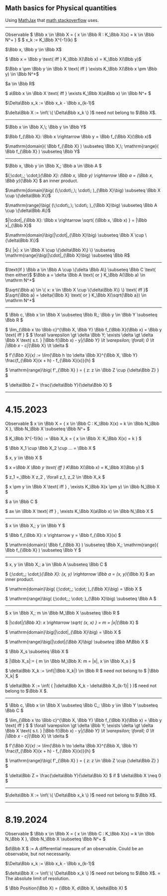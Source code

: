 ## Math basics for Physical quantities

Using [MathJax](https://www.mathjax.org/) that [math stackoverflow](https://math.meta.stackexchange.com/questions/5020/mathjax-basic-tutorial-and-quick-reference) uses.

___
Observable
$ \Bbb x \in \Bbb X = \{ x \in \Bbb R : K_\Bbb X(x) = k \in \Bbb N^+ \} $
$ x_k := K_\Bbb X^{-1}(k) $

$\Bbb x, \Bbb y \in \Bbb X$

$ \Bbb x = \Bbb y \text{ iff } K_\Bbb X(\Bbb x) = K_\Bbb X(\Bbb y)$

$\Bbb x \pm \Bbb y \in \Bbb X \text{ iff } \exists K_\Bbb X(\Bbb x \pm \Bbb y) \in \Bbb N^+$

$a \in \Bbb R$

$ a\Bbb x \in \Bbb X \text{ iff } \exists K_\Bbb X(a\Bbb x) \in \Bbb N^+ $

$\Delta\Bbb x_k := \Bbb x_k - \Bbb x_{k-1}$

$\delta\Bbb X := \inf( \{ \Delta\Bbb x_k \} )$ need not belong to $\Bbb X$.
___
$\Bbb x \in \Bbb X,\; \Bbb y \in \Bbb Y$

$\Bbb f_{\Bbb X}: \Bbb x \rightarrow \Bbb y = \Bbb f_{\Bbb X}(\Bbb x)$

$\mathrm{domain}( \Bbb f_{\Bbb X} ) \subseteq \Bbb X,\;
\mathrm{range}( \Bbb f_{\Bbb X} ) \subseteq \Bbb Y$

___
$\Bbb x, \Bbb y \in \Bbb X,\; \Bbb a \in \Bbb A $

$(\;\cdot\;,\; \cdot\;)_{\Bbb X}: (\Bbb x, \Bbb y) \rightarrow
\Bbb a = (\Bbb x, \Bbb y)_{\Bbb X} $ an inner product.

$\mathrm{domain}\big( (\;\cdot\;,\; \cdot\; )_{\Bbb X}\big) \subseteq
\Bbb X \cup \{\delta\Bbb X\}$

$\mathrm{range}\big( (\;\cdot\;,\; \cdot\; )_{\Bbb X}\big) \subseteq
\Bbb A \cup \{\delta\Bbb A\}$

$|\cdot|_{\Bbb X}: \Bbb x \rightarrow \sqrt{ (\Bbb x, \Bbb x) } =
|\Bbb x|_{\Bbb X}$

$\mathrm{domain}\big(|\cdot|_{\Bbb X}\big) \subseteq
\Bbb X \cup \{\delta\Bbb X\}$

$\{ |x|: x \in \Bbb X \cup \{\delta\Bbb X\} \} \subseteq
\mathrm{range}\big(|\cdot|_{\Bbb X}\big) \subseteq \Bbb R$

___
$\text{If } \Bbb a \in \Bbb A \cup \{\delta \Bbb A\} \subseteq \Bbb C \text{ then either}$
$\Bbb a = \delta \Bbb A \text{ or } K_\Bbb A(\Bbb a) \in \mathrm N^+$

$\sqrt{\Bbb a} \in \{ x: x \in \Bbb X \cup \{\delta\Bbb X\} \} \text{ iff }$
$\sqrt{\Bbb a} = \delta{\Bbb X} \text{ or }
K_\Bbb X(\sqrt{\Bbb a}) \in \mathrm N^+$

___
$ \Bbb c, \Bbb x \in \Bbb X \subseteq \Bbb R,\; \Bbb y \in \Bbb Y \subseteq \Bbb R $

$ \lim_{\Bbb x \to \Bbb c}^{\Bbb X, \Bbb Y} \Bbb f_{\Bbb X}(\Bbb x) = \Bbb y \text{ iff } $
$ \forall \varepsilon \gt \delta \Bbb Y\; \exists \delta \gt \delta \Bbb X \text{  s.t. }
|\Bbb f(\Bbb x) - y|_{\Bbb Y} \lt \varepsilon\; \forall\; 0 \lt
|\Bbb x - c|_{\Bbb X} \lt \delta $

$ f'_{\Bbb X}(x) := \lim_{\Bbb h \to \delta \Bbb X}^{\Bbb X, \Bbb Y}
\frac{f_{\Bbb X}(x + h) - f_{\Bbb X}(x)}{h} $

$ \mathrm{range}\big( f'_{\Bbb X} ) = \{ z: z \in \Bbb Z \cup \{\delta\Bbb Z\} \} $

$ \delta\Bbb Z = \frac{\delta\Bbb Y}{\delta\Bbb X} $
___

# 4.15.2023

Observable
$ x \in \Bbb X = \{ x \in \Bbb C : K_\Bbb X(x) = k \in \Bbb N_\Bbb X \}, \Bbb N_\Bbb X \subseteq \Bbb N^+ $

$ K_\Bbb X^{-1}(k) := \Bbb X_k = \{ x \in \Bbb X: K_\Bbb X(x) = k \} $

$ \Bbb X_1 \cup \Bbb X_2 \cup ... = \Bbb X $

$ x, y \in \Bbb X $

$ x =_\Bbb X \Bbb y \text{ iff } K_\Bbb X(\Bbb x) = K_\Bbb X(\Bbb y) $

$ z_1 =_\Bbb X z_2 \, \forall z_1, z_2 \in \Bbb X_k $

$ x \pm y \in \Bbb X \text{ iff } \, \exists K_\Bbb X(x \pm y) \in \Bbb N_\Bbb X $

$ a \in \Bbb C $

$ ax \in \Bbb X \text{ iff } \, \exists K_\Bbb X(a\Bbb x) \in \Bbb N_\Bbb X $
___

$ x \in \Bbb X,\; y \in \Bbb Y $

$ \Bbb f_{\Bbb X}: x \rightarrow y = \Bbb f_{\Bbb X}(x) $

$ \mathrm{domain}( \Bbb f_{\Bbb X} ) \subseteq \Bbb X,\; \mathrm{range}( \Bbb f_{\Bbb X} ) \subseteq \Bbb Y $
___

$ x, y \in \Bbb X,\; a \in \Bbb A \subseteq \Bbb C $

$ (\;\cdot\;,\; \cdot\;)_{\Bbb X}: (x, y) \rightarrow \Bbb a = (x, y)_{\Bbb X} $ an inner product.

$ \mathrm{domain}\big( (\;\cdot\;,\; \cdot\; )_{\Bbb X}\big) =
\Bbb X $

$ \mathrm{range}\big( (\;\cdot\;,\; \cdot\; )_{\Bbb X}\big) \subseteq \Bbb A $
___

$ x \in \Bbb X,\; m \in \Bbb M_\Bbb X \subseteq \Bbb R $

$ |\cdot|_{\Bbb X}: x \rightarrow \sqrt{ (x, x) } = m = |x|_{\Bbb X} $

$ \mathrm{domain}\big(|\cdot|_{\Bbb X}\big) = \Bbb X $

$ \mathrm{range}\big(|\cdot|_{\Bbb X}\big) \subseteq \Bbb M_\Bbb X $

$ \Bbb X_s \subseteq \Bbb X $

$ |\Bbb X_s|:= \{ m \in \Bbb M_\Bbb X: m = |x|, x \in \Bbb X_s \} $

$ \delta\Bbb X_k := \inf(|\Bbb X_k|) \in \Bbb R $ need not belong to $ |\Bbb X_k| $

$ \delta\Bbb X := \inf( \{ |\delta\Bbb X_k - \delta\Bbb X_{k-1}| \} )$ need not belong to $\Bbb X $.
___

$ \Bbb c, \Bbb x \in \Bbb X \subseteq \Bbb C,\; \Bbb y \in \Bbb Y \subseteq \Bbb C $

$ \lim_{\Bbb x \to \Bbb c}^{\Bbb X, \Bbb Y} \Bbb f_{\Bbb X}(\Bbb x) = \Bbb y \text{ iff } $
$ \forall \varepsilon \gt \delta \Bbb Y\; \exists \delta \gt \delta \Bbb X \text{  s.t. }
|\Bbb f(\Bbb x) - y|_{\Bbb Y} \lt \varepsilon\; \forall\; 0 \lt
|\Bbb x - c|_{\Bbb X} \lt \delta $

$ f'_{\Bbb X}(x) := \lim_{\Bbb h \to \delta \Bbb X}^{\Bbb X, \Bbb Y}
\frac{f_{\Bbb X}(x + h) - f_{\Bbb X}(x)}{h} $

$ \mathrm{range}\big( f'_{\Bbb X} ) = \{ z: z \in \Bbb Z \cup \{\delta\Bbb Z\} \} $

$ \delta\Bbb Z = \frac{\delta\Bbb Y}{\delta\Bbb X} $ if $ \delta\Bbb X \neq 0 $

___

$\delta\Bbb X := \inf( \{ \Delta\Bbb x_k \} )$ need not belong to $\Bbb X$.
___

# 8.19.2024

Observable
$ \Bbb x \in \Bbb X = \{ x \in \Bbb C : K_\Bbb X(x) = k \in \Bbb N_\Bbb X \}, \Bbb N_\Bbb X \subseteq \Bbb N^+ $

$d\Bbb X $ := A differential measure of an observable. Could be an observable, but not necessarily.

$\Delta\Bbb x_k := \Bbb x_k - \Bbb x_{k-1}$

$\delta\Bbb X := \inf( \{ \Delta\Bbb x_k \} )$ need not belong to $\Bbb X$. = The absolute limit of resolution.

$ \Bbb Position(\Bbb X) = (\Bbb X, d\Bbb X, \delta\Bbb X) $